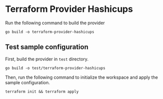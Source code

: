 # Terraform Provider Hashicups

Run the following command to build the provider

```shell
go build -o terraform-provider-hashicups
```

## Test sample configuration

First, build the provider in `test` directory.

```shell
go build -o test/terraform-provider-hashicups
```

Then, run the following command to initialize the workspace and apply the sample configuration.

```shell
terraform init && terraform apply
```